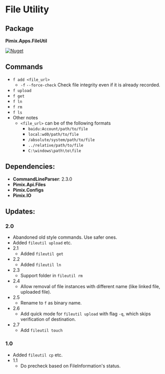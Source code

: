 File Utility
===

Package
---
**Pimix.Apps.FileUtil**

[![Nuget](https://img.shields.io/nuget/v/Pimix.Apps.FileUtil.svg)](http://nuget.org/packages/Pimix.Apps.FileUtil)

Commands
---
- `f add <file_url>`
  - `-f` `--force-check` Check file integrity even if it is already recorded.
- `f upload`
- `f get`
- `f ln`
- `f rm`
- `f ls`
- Other notes
  - `<file_url>` can be of the following formats
    - `baidu:Account/path/to/file`
    - `local:wd0/path/to/file`
    - `/absolute/system/path/to/file`
    - `../relative/path/to/file`
    - `C:\windows\path\to\file`

Dependencies:
---
- **CommandLineParser**: 2.3.0
- **Pimix.Api.Files**
- **Pimix.Configs**
- **Pimix.IO**

Updates:
---
### 2.0
- Abandoned old style commands. Use safer ones.
- Added `fileutil upload` etc.
- 2.1
  - Added `fileutil get`
- 2.2
  - Added `fileutil ln`
- 2.3
  - Support folder in `fileutil rm`
- 2.4
  - Allow removal of file instances with different name (like linked file, uploaded file).
- 2.5
  - Rename to `f` as binary name.
- 2.6
  - Add quick mode for `fileutil upload` with flag `-q`, which skips verification of destination.
- 2.7
  - Add `fileutil touch`

### 1.0
- Added `fileutil cp` etc.
- 1.1
  - Do precheck based on FileInformation's status.
